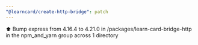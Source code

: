 ```yaml
---
"@learncard/create-http-bridge": patch
---
```


⬆️ Bump express from 4.16.4 to 4.21.0 in /packages/learn-card-bridge-http in the npm_and_yarn group across 1 directory

